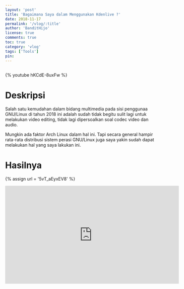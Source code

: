 ```yaml
---
layout: 'post'
title: 'Bagaimana Saya dalam Menggunakan Kdenlive ?'
date: 2018-11-17
permalink: '/vlog/:title'
author: 'BanditHijo'
license: true
comments: true
toc: true
category: 'vlog'
tags: ['Tools']
pin:
---
```


<div style="margin-top:30px;"></div>

{% youtube hKCdE-8uxFw %}

# Deskripsi

Salah satu kemudahan dalam bidang multimedia pada sisi penggunaa GNU/Linux di tahun 2018 ini adalah sudah tidak begitu sulit lagi untuk melakukan video editing, tidak lagi dipersoalkan soal codec video dan audio.

Mungkin ada faktor Arch Linux dalam hal ini. Tapi secara general hampir rata-rata distribusi sistem perasi GNU/Linux juga saya yakin sudah dapat melakukan hal yang saya lakukan ini.

# Hasilnya

<!-- EMBED CONTAINER: YOUTUBE -->
{% assign url = '5vT_aEyxEV8' %}
<div class='embed-container'>
<iframe width="560" height="315" src="https://www.youtube.com/embed/{{ url }}" frameborder="0" allow="accelerometer; autoplay; encrypted-media; gyroscope; picture-in-picture" allowfullscreen></iframe>
</div>
